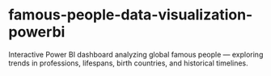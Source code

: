 # famous-people-data-visualization-powerbi
Interactive Power BI dashboard analyzing global famous people — exploring trends in professions, lifespans, birth countries, and historical timelines.
